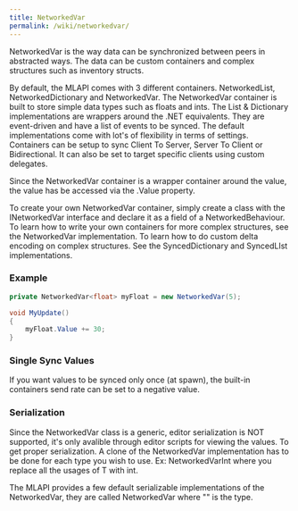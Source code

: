 ```yaml
---
title: NetworkedVar
permalink: /wiki/networkedvar/
---
```


NetworkedVar is the way data can be synchronized between peers in abstracted ways. The data can be custom containers and complex structures such as inventory structs.

By default, the MLAPI comes with 3 different containers. NetworkedList, NetworkedDictionary and NetworkedVar. The NetworkedVar container is built to store simple data types such as floats and ints. The List & Dictionary implementations are wrappers around the .NET equivalents. They are event-driven and have a list of events to be synced. The default implementations come with lot's of flexibility in terms of settings. Containers can be setup to sync Client To Server, Server To Client or Bidirectional. It can also be set to target specific clients using custom delegates.

Since the NetworkedVar container is a wrapper container around the value, the value has be accessed via the .Value property.

To create your own NetworkedVar container, simply create a class with the INetworkedVar interface and declare it as a field of a NetworkedBehaviour. To learn how to write your own containers for more complex structures, see the NetworkedVar implementation. To learn how to do custom delta encoding on complex structures. See the SyncedDictionary and SyncedLIst implementations.


### Example
```csharp
private NetworkedVar<float> myFloat = new NetworkedVar(5);

void MyUpdate()
{
    myFloat.Value += 30;
}
```

### Single Sync Values
If you want values to be synced only once (at spawn), the built-in containers send rate can be set to a negative value.

### Serialization
Since the NetworkedVar class is a generic, editor serialization is NOT supported, it's only avalible through editor scripts for viewing the values. To get proper serialization. A clone of the NetworkedVar implementation has to be done for each type you wish to use. Ex: NetworkedVarInt where you replace all the usages of T with int.

The MLAPI provides a few default serializable implementations of the NetworkedVar, they are called NetworkedVar<TYPE> where "<TYPE>" is the type. 